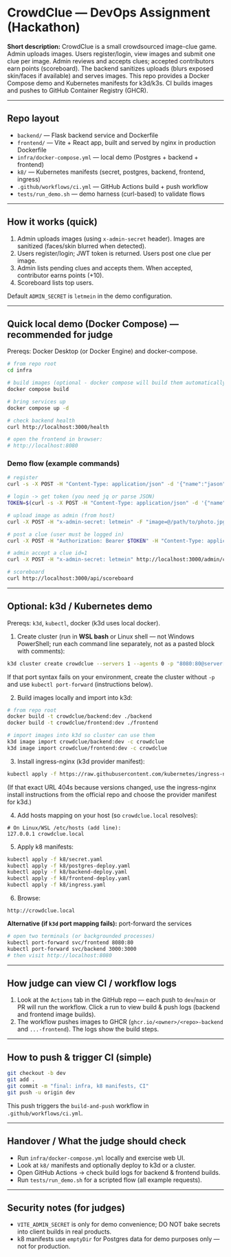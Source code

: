 # CrowdClue — DevOps Assignment (Hackathon)

**Short description:**
CrowdClue is a small crowdsourced image-clue game. Admin uploads images. Users register/login, view images and submit one clue per image. Admin reviews and accepts clues; accepted contributors earn points (scoreboard). The backend sanitizes uploads (blurs exposed skin/faces if available) and serves images. This repo provides a Docker Compose demo and Kubernetes manifests for k3d/k3s. CI builds images and pushes to GitHub Container Registry (GHCR).

---

## Repo layout

* `backend/` — Flask backend service and Dockerfile
* `frontend/` — Vite + React app, built and served by nginx in production Dockerfile
* `infra/docker-compose.yml` — local demo (Postgres + backend + frontend)
* `k8/` — Kubernetes manifests (secret, postgres, backend, frontend, ingress)
* `.github/workflows/ci.yml` — GitHub Actions build + push workflow
* `tests/run_demo.sh` — demo harness (curl-based) to validate flows

---

## How it works (quick)

1. Admin uploads images (using `x-admin-secret` header). Images are sanitized (faces/skin blurred when detected).
2. Users register/login; JWT token is returned. Users post one clue per image.
3. Admin lists pending clues and accepts them. When accepted, contributor earns points (+10).
4. Scoreboard lists top users.

Default `ADMIN_SECRET` is `letmein` in the demo configuration.

---

## Quick local demo (Docker Compose) — recommended for judge

Prereqs: Docker Desktop (or Docker Engine) and docker-compose.

```bash
# from repo root
cd infra

# build images (optional - docker compose will build them automatically first time)
docker compose build

# bring services up
docker compose up -d

# check backend health
curl http://localhost:3000/health

# open the frontend in browser:
# http://localhost:8080
```

### Demo flow (example commands)

```bash
# register
curl -s -X POST -H "Content-Type: application/json" -d '{"name":"jason","password":"secret"}' http://localhost:3000/api/register

# login -> get token (you need jq or parse JSON)
TOKEN=$(curl -s -X POST -H "Content-Type: application/json" -d '{"name":"jason","password":"secret"}' http://localhost:3000/api/login | jq -r .token)

# upload image as admin (from host)
curl -X POST -H "x-admin-secret: letmein" -F "image=@/path/to/photo.jpg" -F "title=demo" http://localhost:3000/admin/images

# post a clue (user must be logged in)
curl -X POST -H "Authorization: Bearer $TOKEN" -H "Content-Type: application/json" -d '{"text":"possible clue"}' http://localhost:3000/api/images/1/clues

# admin accept a clue id=1
curl -X POST -H "x-admin-secret: letmein" http://localhost:3000/admin/clues/1/accept

# scoreboard
curl http://localhost:3000/api/scoreboard
```

---

## Optional: k3d / Kubernetes demo

Prereqs: `k3d`, `kubectl`, docker (k3d uses local docker).

1. Create cluster (run in **WSL bash** or Linux shell — not Windows PowerShell; run each command line separately, not as a pasted block with comments):

```bash
k3d cluster create crowdclue --servers 1 --agents 0 -p "8080:80@server[0]" -p "3000:3000@server[0]" -p "5432:5432@server[0]"
```

If that port syntax fails on your environment, create the cluster without `-p` and use `kubectl port-forward` (instructions below).

2. Build images locally and import into k3d:

```bash
# from repo root
docker build -t crowdclue/backend:dev ./backend
docker build -t crowdclue/frontend:dev ./frontend

# import images into k3d so cluster can use them
k3d image import crowdclue/backend:dev -c crowdclue
k3d image import crowdclue/frontend:dev -c crowdclue
```

3. Install ingress-nginx (k3d provider manifest):

```bash
kubectl apply -f https://raw.githubusercontent.com/kubernetes/ingress-nginx/controller-v1.8.1/deploy/static/provider/k3d/deploy.yaml
```

(If that exact URL 404s because versions changed, use the ingress-nginx install instructions from the official repo and choose the provider manifest for k3d.)

4. Add hosts mapping on your host (so `crowdclue.local` resolves):

```
# On Linux/WSL /etc/hosts (add line):
127.0.0.1 crowdclue.local
```

5. Apply k8 manifests:

```bash
kubectl apply -f k8/secret.yaml
kubectl apply -f k8/postgres-deploy.yaml
kubectl apply -f k8/backend-deploy.yaml
kubectl apply -f k8/frontend-deploy.yaml
kubectl apply -f k8/ingress.yaml
```

6. Browse:

```
http://crowdclue.local
```

**Alternative (if `k3d` port mapping fails):** port-forward the services

```bash
# open two terminals (or backgrounded processes)
kubectl port-forward svc/frontend 8080:80
kubectl port-forward svc/backend 3000:3000
# then visit http://localhost:8080
```

---

## How judge can view CI / workflow logs

1. Look at the `Actions` tab in the GitHub repo — each push to `dev`/`main` or PR will run the workflow. Click a run to view build & push logs (backend and frontend image builds).
2. The workflow pushes images to GHCR (`ghcr.io/<owner>/<repo>-backend` and `...-frontend`). The logs show the build steps.

---

## How to push & trigger CI (simple)

```bash
git checkout -b dev
git add .
git commit -m "final: infra, k8 manifests, CI"
git push -u origin dev
```

This push triggers the `build-and-push` workflow in `.github/workflows/ci.yml`.

---

## Handover / What the judge should check

* Run `infra/docker-compose.yml` locally and exercise web UI.
* Look at `k8/` manifests and optionally deploy to k3d or a cluster.
* Open GitHub Actions → check build logs for backend & frontend builds.
* Run `tests/run_demo.sh` for a scripted flow (all example requests).

---

## Security notes (for judges)

* `VITE_ADMIN_SECRET` is only for demo convenience; DO NOT bake secrets into client builds in real products.
* k8 manifests use `emptyDir` for Postgres data for demo purposes only — not for production.
